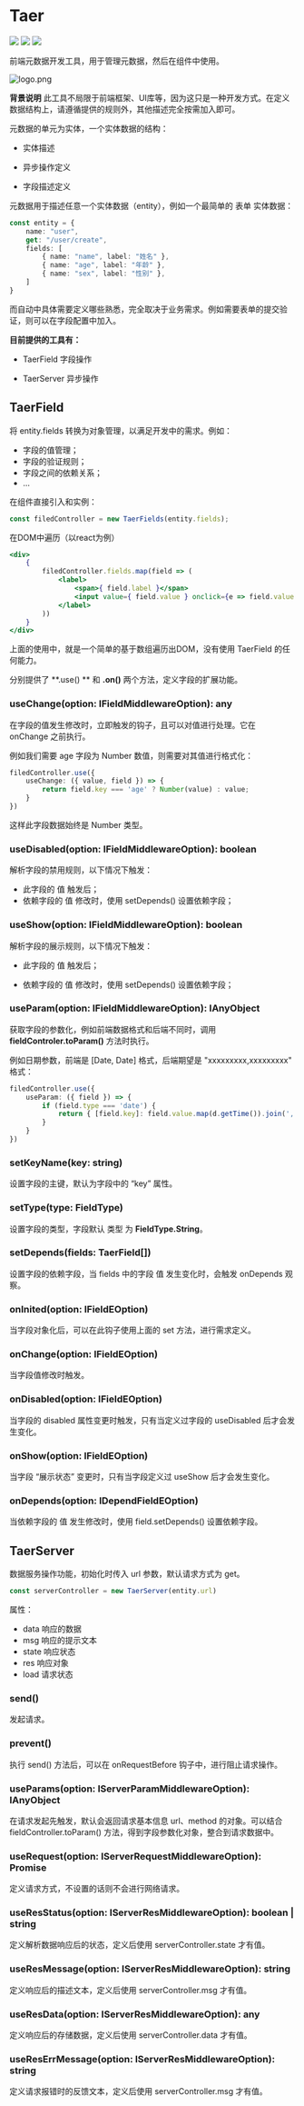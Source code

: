 # Taer
![](https://img.shields.io/badge/build-passing-brightgreen) ![](https://img.shields.io/bundlephobia/min/taer) ![](https://img.shields.io/github/license/nachao/taer)

前端元数据开发工具，用于管理元数据，然后在组件中使用。

![logo.png](https://i.loli.net/2020/08/09/isLaPqfm3cDJXN7.png)

**背景说明**
此工具不局限于前端框架、UI库等，因为这只是一种开发方式。在定义数据结构上，请遵循提供的规则外，其他描述完全按需加入即可。


元数据的单元为实体，一个实体数据的结构：

- 实体描述

- 异步操作定义

- 字段描述定义

  


元数据用于描述任意一个实体数据（entity），例如一个最简单的 表单 实体数据：
```ts
const entity = {
    name: "user",
    get: "/user/create",
    fields: [
        { name: "name", label: "姓名" },
        { name: "age", label: "年龄" },
        { name: "sex", label: "性别" },
    ]
}
```

而自动中具体需要定义哪些熟悉，完全取决于业务需求。例如需要表单的提交验证，则可以在字段配置中加入。

**目前提供的工具有：**

- TaerField 字段操作

- TaerServer 异步操作

  

## TaerField
将 entity.fields 转换为对象管理，以满足开发中的需求。例如：

- 字段的值管理；
- 字段的验证规则；
- 字段之间的依赖关系；
- ...



在组件直接引入和实例：
```ts
const filedController = new TaerFields(entity.fields); 
```
在DOM中遍历（以react为例）
```jsx
<div>
    { 
        filedController.fields.map(field => (
            <label>
                <span>{ field.label }</span>
                <input value={ field.value } onclick={e => field.value = e.target.value } />
            </label>
        ))
    }
</div>
```

上面的使用中，就是一个简单的基于数组遍历出DOM，没有使用 TaerField 的任何能力。

分别提供了 **.use() ** 和 **.on()** 两个方法，定义字段的扩展功能。 



### useChange(option: IFieldMiddlewareOption): any 

在字段的值发生修改时，立即触发的钩子，且可以对值进行处理。它在 onChange 之前执行。


例如我们需要 age 字段为 Number 数值，则需要对其值进行格式化：
```ts
filedController.use({
    useChange: ({ value, field }) => {
        return field.key === 'age' ? Number(value) : value;
    }
})
```
这样此字段数据始终是 Number 类型。



### useDisabled(option: IFieldMiddlewareOption): boolean

解析字段的禁用规则，以下情况下触发：

- 此字段的 值 触发后；
- 依赖字段的 值 修改时，使用 setDepends() 设置依赖字段；



### useShow(option: IFieldMiddlewareOption): boolean

解析字段的展示规则，以下情况下触发：

- 此字段的 值 触发后；

- 依赖字段的 值 修改时，使用 setDepends() 设置依赖字段；

  

### useParam(option: IFieldMiddlewareOption): IAnyObject

获取字段的参数化，例如前端数据格式和后端不同时，调用 **fieldControler.toParam()** 方法时执行。

例如日期参数，前端是 [Date, Date] 格式，后端期望是 "xxxxxxxxx,xxxxxxxxx" 格式：

```ts
filedController.use({
    useParam: ({ field }) => {
        if (field.type === 'date') {
			return { [field.key]: field.value.map(d.getTime()).join(',') };
        }
    }
})
```





### setKeyName(key: string)

设置字段的主键，默认为字段中的 “key” 属性。



### setType(type: FieldType)

设置字段的类型，字段默认 类型 为 **FieldType.String**。



### setDepends(fields: TaerField[]) 

设置字段的依赖字段，当 fields 中的字段 值 发生变化时，会触发 onDepends 观察。



### onInited(option: IFieldEOption)

当字段对象化后，可以在此钩子使用上面的 set 方法，进行需求定义。



### onChange(option: IFieldEOption)

当字段值修改时触发。



### onDisabled(option: IFieldEOption)

当字段的 disabled 属性变更时触发，只有当定义过字段的 useDisabled 后才会发生变化。



### onShow(option: IFieldEOption)

当字段 “展示状态” 变更时，只有当字段定义过 useShow 后才会发生变化。



### onDepends(option: IDependFieldEOption)

当依赖字段的 值 发生修改时，使用 field.setDepends() 设置依赖字段。





## TaerServer<T>

数据服务操作功能，初始化时传入 url  参数，默认请求方式为 get。

```ts
const serverController = new TaerServer(entity.url)
```


属性：

- data 响应的数据
- msg 响应的提示文本
- state 响应状态
- res 响应对象
- load 请求状态



### send()

发起请求。



### prevent()

执行 send() 方法后，可以在 onRequestBefore 钩子中，进行阻止请求操作。



### useParams(option: IServerParamMiddlewareOption): IAnyObject

在请求发起先触发，默认会返回请求基本信息 url、method 的对象。可以结合 fieldController.toParam() 方法，得到字段参数化对象，整合到请求数据中。



### useRequest(option: IServerRequestMiddlewareOption): Promise<T>

定义请求方式，不设置的话则不会进行网络请求。



### useResStatus(option: IServerResMiddlewareOption): boolean | string

定义解析数据响应后的状态，定义后使用 serverController.state 才有值。



### useResMessage(option: IServerResMiddlewareOption): string

定义响应后的描述文本，定义后使用 serverController.msg 才有值。



### useResData(option: IServerResMiddlewareOption): any

定义响应后的存储数据，定义后使用 serverController.data 才有值。



### useResErrMessage(option: IServerResMiddlewareOption): string

定义请求报错时的反馈文本，定义后使用 serverController.msg 才有值。